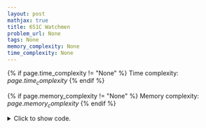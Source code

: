 ```yaml
---
layout: post
mathjax: true
title: 651C Watchmen
problem_url: None
tags: None
memory_complexity: None
time_complexity: None
---
```




{% if page.time_complexity != "None" %}
Time complexity: ${{ page.time_complexity }}$
{% endif %}

{% if page.memory_complexity != "None" %}
Memory complexity: ${{ page.memory_complexity }}$
{% endif %}

<details>
<summary>
<p style="display:inline">Click to show code.</p>
</summary>
```cpp
{% raw %}
using namespace std;
using ll = long long;
using ii = pair<int, int>;
using vi = vector<int>;
template <typename InputIterator,
          typename T = typename iterator_traits<InputIterator>::value_type>
void read_n(InputIterator it, int n)
{
    copy_n(istream_iterator<T>(cin), n, it);
}
template <typename InputIterator,
          typename T = typename iterator_traits<InputIterator>::value_type>
void write(InputIterator first, InputIterator last, const char *delim = "\n")
{
    copy(first, last, ostream_iterator<T>(cout, delim));
}
int main(void)
{
    ios::sync_with_stdio(false), cin.tie(NULL);
    auto fv = [](ii a, ii b) { return a.first < b.first; };
    auto sv = [](ii a, ii b) { return a.second < b.second; };
    int n;
    cin >> n;
    vector<ii> xy(n);
    for (auto &[x, y] : xy)
        cin >> x >> y;
    ll ans = 0;
    sort(begin(xy), end(xy), fv);
    int i = 0;
    while (i < n)
    {
        int j = i, cur = xy[i].first;
        while (j < n and cur == xy[j].first)
            ++j;
        ll k = j - i;
        ans += (k * (k - 1)) / 2;
        i = j;
    }
    i = 0;
    sort(begin(xy), end(xy), sv);
    while (i < n)
    {
        int j = i, cur = xy[i].second;
        while (j < n and cur == xy[j].second)
            ++j;
        ll k = j - i;
        ans += (k * (k - 1)) / 2;
        i = j;
    }
    i = 0;
    sort(begin(xy), end(xy));
    while (i < n)
    {
        int j = i;
        ii cur = xy[i];
        while (j < n and cur == xy[j])
            ++j;
        ll k = j - i;
        ans -= (k * (k - 1)) / 2;
        i = j;
    }
    cout << ans << endl;
    return 0;
}

{% endraw %}
```
</details>

